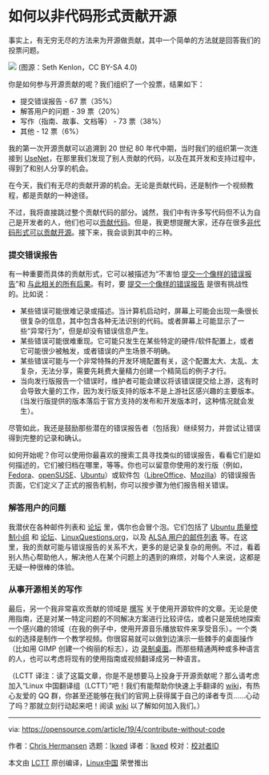 [#]: subject: "How do you contribute to open source without code?"
[#]: via: "https://opensource.com/article/19/4/contribute-without-code"
[#]: author: "Chris Hermansen https://opensource.com/users/clhermansen"
[#]: collector: "lkxed"
[#]: translator: "lkxed"
[#]: reviewer: " "
[#]: publisher: " "
[#]: url: " "

如何以非代码形式贡献开源
======
事实上，有无穷无尽的方法来为开源做贡献，其中一个简单的方法就是回答我们的投票问题。

![][1]
(图源：Seth Kenlon，CC BY-SA 4.0)

你是如何参与开源贡献的呢？我们组织了一个投票，结果如下：

* 提交错误报告 - 67 票（35%）
* 解答用户的问题 - 39 票（20%）
* 写作（指南、故事、文档等） - 73 票（38%）
* 其他 - 12 票（6%）

我的第一次开源贡献可以追溯到 20 世纪 80 年代中期，当时我们的组织第一次连接到 [UseNet][2]，在那里我们发现了别人贡献的代码，以及在其开发和支持过程中，得到了和别人分享的机会。

在今天，我们有无尽的贡献开源的机会。无论是贡献代码，还是制作一个视频教程，都是贡献的一种途径。

不过，我将直接跳过整个贡献代码的部分。诚然，我们中有许多写代码但不认为自己是开发者的人，他们也可以[贡献代码][3]。但是，我更想提醒大家，还存在很多[非代码形式可以贡献开源][4]。接下来，我会谈到其中的三种。

### 提交错误报告

有一种重要而具体的贡献形式，它可以被描述为“不害怕 [提交一个像样的错误报告][6]”和 [与此相关的所有后果][5]。有时，要 [提交一个像样的错误报告][6] 是很有挑战性的。比如说：

* 某些错误可能很难记录或描述。当计算机启动时，屏幕上可能会出现一条很长很复杂的信息，其中包含各种无法识别的代码。或者屏幕上可能显示了一些“异常行为”，但是却没有错误信息产生。
* 某些错误可能很难重现。它可能只发生在某些特定的硬件/软件配置上，或者它可能很少被触发，或者错误的产生场景不明确。
* 某些错误可能与一个非常特殊的开发环境配置有关，这个配置太大、太乱、太复杂，无法分享，需要先耗费大量精力创建一个精简后的例子才行。
* 当向发行版报告一个错误时，维护者可能会建议将该错误提交给上游，这有时会导致大量的工作，因为发行版支持的版本不是上游社区感兴趣的主要版本。(当发行版提供的版本落后于官方支持的发布和开发版本时，这种情况就会发生）。

尽管如此，我还是鼓励那些潜在的错误报告者（包括我）继续努力，并尝试让错误得到完整的记录和确认。

如何开始呢？你可以使用你最喜欢的搜索工具寻找类似的错误报告，看看它们是如何描述的，它们被归档在哪里，等等。你也可以留意你使用的发行版（例如，[Fedora][7]、[openSUSE][8]、[Ubuntu][9]）或软件包（[LibreOffice][10]、[Mozilla][11]）的错误报告页面，它们定义了正式的报告机制，你可以按步骤为他们报告相关错误。

### 解答用户的问题

我潜伏在各种邮件列表和 [论坛][13] 里，偶尔也会冒个泡。它们包括了 [Ubuntu 质量控制小组][12] 和 [论坛][13]、[LinuxQuestions.org][14]，以及 [ALSA 用户的邮件列表][15] 等。在这里，我的贡献可能与错误报告的关系不大，更多的是记录复杂的用例。不过，看着别人热心帮助他人，解决他人在某个问题上的遇到的麻烦，对每个人来说，这都是无疑一种很棒的体验。

### 从事开源相关的写作

最后，另一个我非常喜欢贡献的领域是 [撰写][16] 关于使用开源软件的文章。无论是使用指南，还是对某一特定问题的不同解决方案进行比较评估，或者只是笼统地探索一个感兴趣的领域（在我的例子中，使用开源音乐播放软件来享受音乐）。一个类似的选择是制作一个教学视频。你很容易就可以做到边演示一些棘手的桌面操作（比如用 GIMP 创建一个绚丽的标志），边 [录制桌面][17]。而那些精通两种或多种语言的人，也可以考虑将现有的使用指南或视频翻译成另一种语言。

（LCTT 译注：读了这篇文章，你是不是想要马上投身于开源贡献呢？那么请考虑加入“Linux 中国翻译组（LCTT）”吧！我们有能帮助你快速上手翻译的 [wiki][18]，有热心友爱的 QQ 群，你甚至还能够在我们的官网上获得属于自己的译者专页......心动了吗？那就立刻行动起来吧！阅读 [wiki][18] 以了解如何加入我们。）

--------------------------------------------------------------------------------

via: https://opensource.com/article/19/4/contribute-without-code

作者：[Chris Hermansen][a]
选题：[lkxed][b]
译者：[lkxed](https://github.com/lkxed)
校对：[校对者ID](https://github.com/校对者ID)

本文由 [LCTT](https://github.com/LCTT/TranslateProject) 原创编译，[Linux中国](https://linux.cn/) 荣誉推出

[a]: https://opensource.com/users/clhermansen
[b]: https://github.com/lkxed
[1]: https://opensource.com/sites/default/files/lead-images/dandelion_blue_water_hand.jpg
[2]: https://en.wikipedia.org/wiki/Usenet
[3]: https://opensource.com/article/19/2/open-science-git
[4]: https://opensource.com/life/16/1/8-ways-contribute-open-source-without-writing-code
[5]: https://producingoss.com/en/bug-tracker.html
[6]: https://opensource.com/article/19/3/bug-reporting
[7]: https://docs.fedoraproject.org/en-US/quick-docs/howto-file-a-bug/
[8]: https://en.opensuse.org/openSUSE:Submitting_bug_reports
[9]: https://help.ubuntu.com/stable/ubuntu-help/report-ubuntu-bug.html.en
[10]: https://wiki.documentfoundation.org/QA/BugReport
[11]: https://developer.mozilla.org/en-US/docs/Mozilla/QA/Bug_writing_guidelines
[12]: https://wiki.ubuntu.com/QATeam
[13]: https://ubuntuforums.org/
[14]: https://www.linuxquestions.org/
[15]: https://www.alsa-project.org/wiki/Mailing-lists
[16]: https://opensource.com/users/clhermansen
[17]: https://opensource.com/education/16/10/simplescreenrecorder-and-kazam
[18]: https://lctt.github.io/wiki/intro/lctt.html
